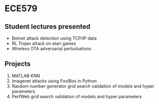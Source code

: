 # ECE579
## Student lectures presented
- Botnet attack detection using TCP/IP data
- RL Trojan attack on atari games
- Wireless OTA adversarial perturbations
## Projects
1. MATLAB KNN
3. Imagenet attacks using FoolBox in Python
4. Random number generator grid search validation of models and hyper parameters 
5. PerfWeb grid search validation of models and hyper parameters
